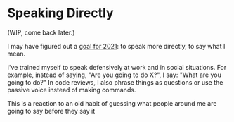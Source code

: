 # Speaking Directly

(WIP, come back later.)

I may have figured out a [goal for 2021](goals.md):
to speak more directly, to say what I mean.

I've trained myself to speak defensively at work and
in social situations. For example, instead of saying,
"Are you going to do X?", I say: 
"What are you going to do?" In code reviews, I also 
phrase things as questions or use the passive voice
instead of making commands.


This is a reaction to an old 
habit of guessing what people around me are going to
say before they say it
